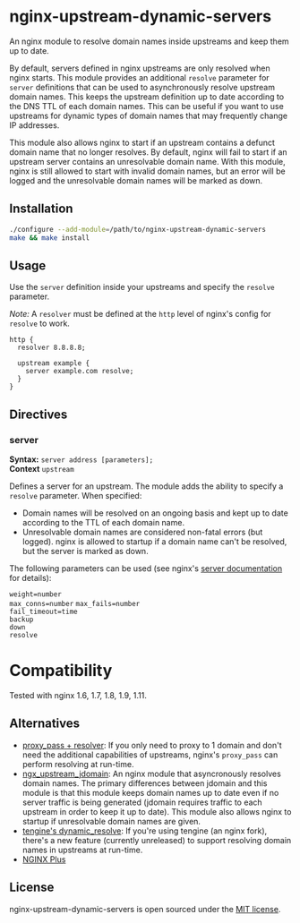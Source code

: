 # nginx-upstream-dynamic-servers

An nginx module to resolve domain names inside upstreams and keep them up to date.

By default, servers defined in nginx upstreams are only resolved when nginx starts. This module provides an additional `resolve` parameter for `server` definitions that can be used to asynchronously resolve upstream domain names. This keeps the upstream definition up to date according to the DNS TTL of each domain names. This can be useful if you want to use upstreams for dynamic types of domain names that may frequently change IP addresses.

This module also allows nginx to start if an upstream contains a defunct domain name that no longer resolves. By default, nginx will fail to start if an upstream server contains an unresolvable domain name. With this module, nginx is still allowed to start with invalid domain names, but an error will be logged and the unresolvable domain names will be marked as down.

## Installation

```sh
./configure --add-module=/path/to/nginx-upstream-dynamic-servers
make && make install
```

## Usage

Use the `server` definition inside your upstreams and specify the `resolve` parameter.

*Note:* A `resolver` must be defined at the `http` level of nginx's config for `resolve` to work.

```
http {
  resolver 8.8.8.8;

  upstream example {
    server example.com resolve;
  }
}
```

## Directives

### server

**Syntax:** `server address [parameters];`  
**Context** `upstream`

Defines a server for an upstream. The module adds the ability to specify a `resolve` parameter. When specified:

- Domain names will be resolved on an ongoing basis and kept up to date according to the TTL of each domain name.
- Unresolvable domain names are considered non-fatal errors (but logged). nginx is allowed to startup if a domain name can't be resolved, but the server is marked as down.

The following parameters can be used (see nginx's [server documentation](http://nginx.org/en/docs/http/ngx_http_upstream_module.html#server) for details):

`weight=number`  
`max_conns=number`
`max_fails=number`  
`fail_timeout=time`  
`backup`  
`down`  
`resolve`  

# Compatibility

Tested with nginx 1.6, 1.7, 1.8, 1.9, 1.11.

## Alternatives

- [proxy_pass + resolver](http://nginx.org/en/docs/http/ngx_http_proxy_module.html#proxy_pass): If you only need to proxy to 1 domain and don't need the additional capabilities of upstreams, nginx's `proxy_pass` can perform resolving at run-time.
- [ngx_upstream_jdomain](http://wiki.nginx.org/HttpUpstreamJdomainModule): An nginx module that asyncronously resolves domain names. The primary differences between jdomain and this module is that this module keeps domain names up to date even if no server traffic is being generated (jdomain requires traffic to each upstream in order to keep it up to date). This module also allows nginx to startup if unresolvable domain names are given.
- [tengine's dynamic_resolve](https://github.com/alibaba/tengine/blob/master/docs/modules/ngx_http_upstream_dynamic.md): If you're using tengine (an nginx fork), there's a new feature (currently unreleased) to support resolving domain names in upstreams at run-time.
- [NGINX Plus](http://nginx.com/resources/admin-guide/load-balancer/#resolve)

## License

nginx-upstream-dynamic-servers is open sourced under the [MIT license](https://github.com/GUI/nginx-upstream-dynamic-servers/blob/master/LICENSE.txt).
